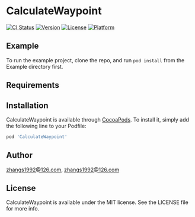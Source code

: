 # CalculateWaypoint

[![CI Status](https://img.shields.io/travis/zhangs1992@126.com/CalculateWaypoint.svg?style=flat)](https://travis-ci.org/zhangs1992@126.com/CalculateWaypoint)
[![Version](https://img.shields.io/cocoapods/v/CalculateWaypoint.svg?style=flat)](https://cocoapods.org/pods/CalculateWaypoint)
[![License](https://img.shields.io/cocoapods/l/CalculateWaypoint.svg?style=flat)](https://cocoapods.org/pods/CalculateWaypoint)
[![Platform](https://img.shields.io/cocoapods/p/CalculateWaypoint.svg?style=flat)](https://cocoapods.org/pods/CalculateWaypoint)

## Example

To run the example project, clone the repo, and run `pod install` from the Example directory first.

## Requirements

## Installation

CalculateWaypoint is available through [CocoaPods](https://cocoapods.org). To install
it, simply add the following line to your Podfile:

```ruby
pod 'CalculateWaypoint'
```

## Author

zhangs1992@126.com, zhangs1992@126.com

## License

CalculateWaypoint is available under the MIT license. See the LICENSE file for more info.
